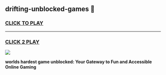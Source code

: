 
## drifting-unblocked-games 👋
<h3>
<a href="https://premium.freeplayer.one?title=drifting-unblocked-games&ref=14F">CLICK TO PLAY</a></h3>
<hr>

<h3>
<a href="https://premium.freeplayer.one?title=drifting-unblocked-games&ref=14F">CLICK 2 PLAY</a>
  
</h3>

<a href="https://premium.freeplayer.one?title=drifting-unblocked-games&ref=12F/"><img src="https://clearcache.store/games.png"></a>


**worlds hardest game unblocked: Your Gateway to Fun and Accessible Online Gaming**
